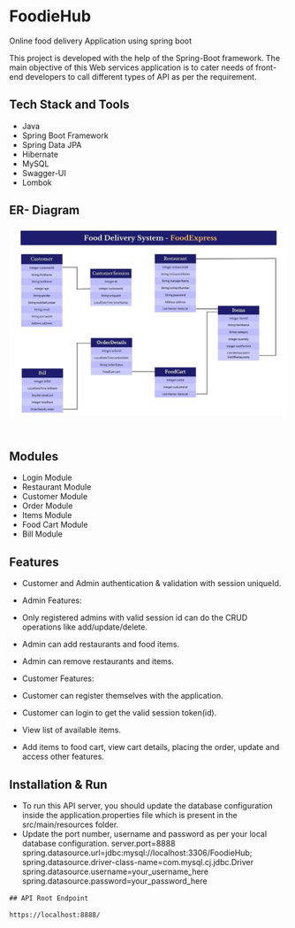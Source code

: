 # FoodieHub

Online food delivery Application using spring boot


This project is developed with the help of the Spring-Boot framework. The main objective of this Web services application is to cater needs of front-end developers to call different types of API as per the requirement.


## Tech Stack and Tools
- Java
- Spring Boot Framework
- Spring Data JPA
- Hibernate
- MySQL
- Swagger-UI
- Lombok

## ER- Diagram
<p>
        <img
        align="center"
        src="https://github.com/sanyam-jain21/FoodieHub/blob/main/ER%20-DIA.jpg"
        alt="Coding"
        width="700"
        style="display: block"/>
    </p>
    <br>

## Modules
- Login Module
- Restaurant Module
- Customer Module
- Order Module
- Items Module
- Food Cart Module
- Bill Module

## Features
- Customer and Admin authentication & validation with session uniqueId.
- Admin Features:
 - Only registered admins with valid session id can do the CRUD operations like add/update/delete.
 - Admin can add restaurants and food items.
 - Admin can remove restaurants and items.
 
- Customer Features:
 - Customer can register themselves with the application.
 - Customer can login to get the valid session token(id).
 - View list of available items.
 - Add items to food cart, view cart details, placing the order, update and access other features.
  
## Installation & Run
- To run this API server, you should update the database configuration inside the application.properties file which is present in the src/main/resources folder.
- Update the port number, username and password as per your local database configuration.
server.port=8888
spring.datasource.url=jdbc:mysql://localhost:3306/FoodieHub;
spring.datasource.driver-class-name=com.mysql.cj.jdbc.Driver
spring.datasource.username=your_username_here
spring.datasource.password=your_password_here
```
## API Root Endpoint
```
```
https://localhost:8888/
```
